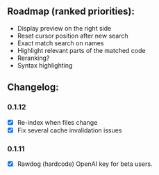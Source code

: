 ## Roadmap (ranked priorities):

- Display preview on the right side
- Reset cursor position after new search
- Exact match search on names
- Highlight relevant parts of the matched code
- Reranking?
- Syntax highlighting

## Changelog:

### 0.1.12

- [X] Re-index when files change
- [X] Fix several cache invalidation issues

### 0.1.11

- [X] Rawdog (hardcode) OpenAI key for beta users.
